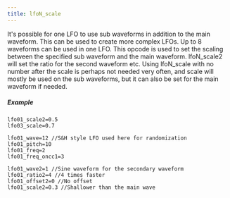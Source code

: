 ```yaml
---
title: lfoN_scale
---
```

It's possible for one LFO to use sub waveforms in addition to the main waveform.
This can be used to create more complex LFOs.
Up to 8 waveforms can be used in one LFO.
This opcode is used to set the scaling between the specified sub waveform and
the main waveform. lfoN_scale2 will set the ratio for the second waveform etc.
Using lfoN_scale with no number after the scale is perhaps not needed very often,
and scale will mostly be used on the sub waveforms, but it can also be set for
the main waveform if needed.

##### Example

```
lfo01_scale2=0.5
lfo03_scale=0.7
```

```
lfo01_wave=12 //S&H style LFO used here for randomization
lfo01_pitch=10
lfo01_freq=2
lfo01_freq_oncc1=3

lfo01_wave2=1 //Sine waveform for the secondary waveform
lfo01_ratio2=4 //4 times faster
lfo01_offset2=0 //No offset
lfo01_scale2=0.3 //Shallower than the main wave
```
